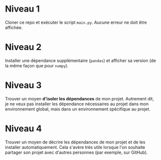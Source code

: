 # Niveau 1
Cloner ce repo et exécuter le script `main.py`.
Aucune erreur ne doit être affichée.

# Niveau 2
Installer une dépendance supplémentaire (`pandas`) et afficher sa version (de la même façon que pour `numpy`).

# Niveau 3
Trouver un moyen **d'isoler les dépendances** de mon projet. Autrement dit, je ne veux pas installer les dépendance nécessaires au projet dans mon environnement global, mais dans un environnement spécifique au projet.

# Niveau 4
Trouver un moyen de décrire les dépendances de mon projet et de les installer automatiquement.
Cela s'avère très utile lorsque l'on souhaite partager son projet avec d'autres personnes (par exemple, sur GitHub).

